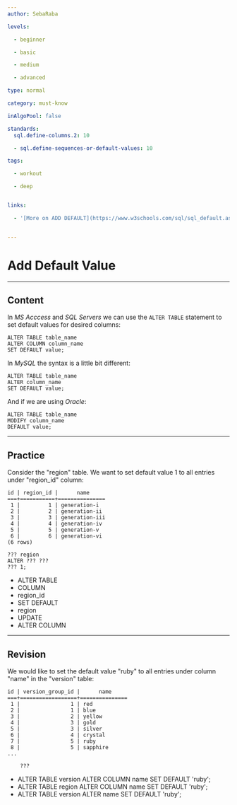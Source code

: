 ```yaml
---
author: SebaRaba

levels:

  - beginner

  - basic

  - medium

  - advanced

type: normal

category: must-know

inAlgoPool: false

standards:
  sql.define-columns.2: 10

  - sql.define-sequences-or-default-values: 10

tags:

  - workout

  - deep


links:

  - '[More on ADD DEFAULT](https://www.w3schools.com/sql/sql_default.asp){website}'


---
```


# Add Default Value

---
## Content

In *MS Acccess* and *SQL Servers* we can use the `ALTER TABLE` statement to set default values for desired columns:
```
ALTER TABLE table_name
ALTER COLUMN column_name
SET DEFAULT value;
```

In *MySQL* the syntax is a little bit different:
```
ALTER TABLE table_name
ALTER column_name
SET DEFAULT value;
```

And if we are using *Oracle*:
```
ALTER TABLE table_name
MODIFY column_name
DEFAULT value;
```

---
## Practice

Consider the "region" table. We want to set default value 1 to all entries under "region_id" column:
```
id | region_id |      name      
===+===========+===============
 1 |         1 | generation-i
 2 |         2 | generation-ii
 3 |         3 | generation-iii
 4 |         4 | generation-iv
 5 |         5 | generation-v
 6 |         6 | generation-vi
(6 rows)

??? region
ALTER ??? ???
??? 1;
```


* ALTER TABLE
* COLUMN
* region_id
* SET DEFAULT
* region
* UPDATE
* ALTER COLUMN

---
## Revision

We would like to set the default value "ruby" to all entries under column "name" in the "version" table:
```
id | version_group_id |      name      
===+==================+===============
 1 |                1 | red
 2 |                1 | blue
 3 |                2 | yellow
 4 |                3 | gold
 5 |                3 | silver
 6 |                4 | crystal
 7 |                5 | ruby
 8 |                5 | sapphire
...

    ???
```


* ALTER TABLE version ALTER COLUMN name SET DEFAULT 'ruby';
* ALTER TABLE region ALTER COLUMN name SET DEFAULT 'ruby';
* ALTER TABLE version ALTER name SET DEFAULT 'ruby';
